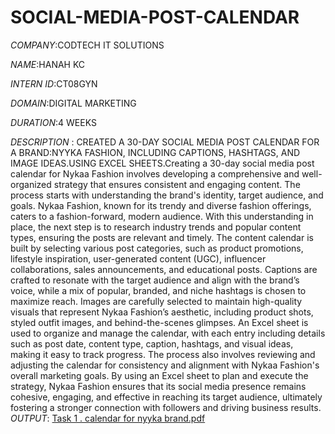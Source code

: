 # SOCIAL-MEDIA-POST-CALENDAR

*COMPANY*:CODTECH IT SOLUTIONS

*NAME*:HANAH KC

*INTERN ID*:CT08GYN

*DOMAIN*:DIGITAL MARKETING

*DURATION*:4 WEEKS

*DESCRIPTION* : CREATED A 30-DAY SOCIAL MEDIA POST
CALENDAR FOR A BRAND:NYYKA FASHION, INCLUDING
CAPTIONS, HASHTAGS, AND IMAGE
IDEAS.USING EXCEL SHEETS.Creating a 30-day social media post calendar for Nykaa Fashion involves developing a comprehensive and well-organized strategy that ensures consistent and engaging content. The process starts with understanding the brand's identity, target audience, and goals. Nykaa Fashion, known for its trendy and diverse fashion offerings, caters to a fashion-forward, modern audience. With this understanding in place, the next step is to research industry trends and popular content types, ensuring the posts are relevant and timely. The content calendar is built by selecting various post categories, such as product promotions, lifestyle inspiration, user-generated content (UGC), influencer collaborations, sales announcements, and educational posts. Captions are crafted to resonate with the target audience and align with the brand’s voice, while a mix of popular, branded, and niche hashtags is chosen to maximize reach. Images are carefully selected to maintain high-quality visuals that represent Nykaa Fashion’s aesthetic, including product shots, styled outfit images, and behind-the-scenes glimpses. An Excel sheet is used to organize and manage the calendar, with each entry including details such as post date, content type, caption, hashtags, and visual ideas, making it easy to track progress. The process also involves reviewing and adjusting the calendar for consistency and alignment with Nykaa Fashion's overall marketing goals. By using an Excel sheet to plan and execute the strategy, Nykaa Fashion ensures that its social media presence remains cohesive, engaging, and effective in reaching its target audience, ultimately fostering a stronger connection with followers and driving business results.
*OUTPUT*: [Task 1 . calendar for nyyka brand.pdf](https://github.com/user-attachments/files/18550029/Task.1.calendar.for.nyyka.brand.pdf)
